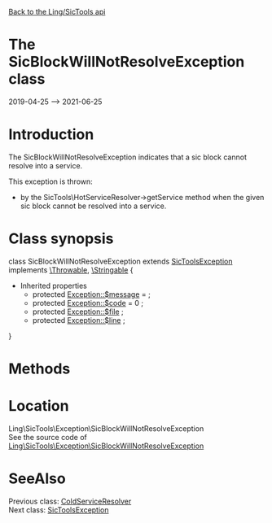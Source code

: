 [Back to the Ling/SicTools api](https://github.com/lingtalfi/SicTools/blob/master/doc/api/Ling/SicTools.md)



The SicBlockWillNotResolveException class
================
2019-04-25 --> 2021-06-25






Introduction
============

The SicBlockWillNotResolveException indicates that a sic block cannot resolve into a service.

This exception is thrown:

- by the SicTools\HotServiceResolver->getService method when the given sic block cannot be resolved into a service.



Class synopsis
==============


class <span class="pl-k">SicBlockWillNotResolveException</span> extends [SicToolsException](https://github.com/lingtalfi/SicTools/blob/master/doc/api/Ling/SicTools/Exception/SicToolsException.md) implements [\Throwable](http://php.net/manual/en/class.throwable.php), [\Stringable](https://wiki.php.net/rfc/stringable) {

- Inherited properties
    - protected  [Exception::$message](#property-message) =  ;
    - protected  [Exception::$code](#property-code) = 0 ;
    - protected  [Exception::$file](#property-file) ;
    - protected  [Exception::$line](#property-line) ;

}






Methods
==============






Location
=============
Ling\SicTools\Exception\SicBlockWillNotResolveException<br>
See the source code of [Ling\SicTools\Exception\SicBlockWillNotResolveException](https://github.com/lingtalfi/SicTools/blob/master/Exception/SicBlockWillNotResolveException.php)



SeeAlso
==============
Previous class: [ColdServiceResolver](https://github.com/lingtalfi/SicTools/blob/master/doc/api/Ling/SicTools/ColdServiceResolver.md)<br>Next class: [SicToolsException](https://github.com/lingtalfi/SicTools/blob/master/doc/api/Ling/SicTools/Exception/SicToolsException.md)<br>

